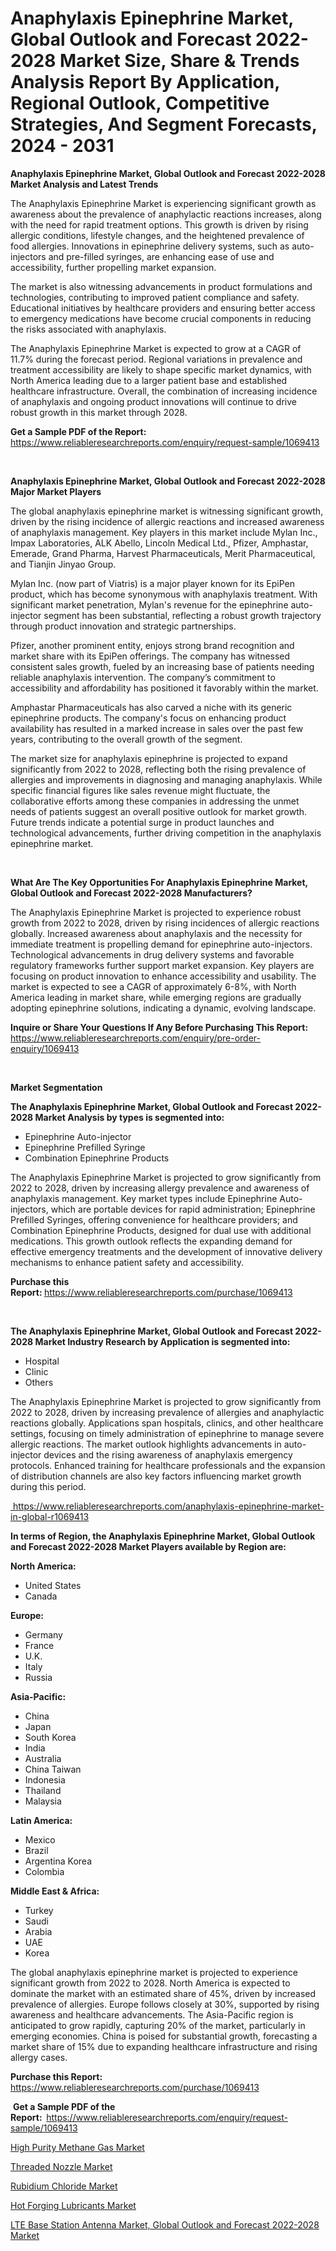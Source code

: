 <p><h1>Anaphylaxis Epinephrine Market, Global Outlook and Forecast 2022-2028 Market Size, Share & Trends Analysis Report By Application, Regional Outlook, Competitive Strategies, And Segment Forecasts, 2024 - 2031</h1></p><p><strong>Anaphylaxis Epinephrine Market, Global Outlook and Forecast 2022-2028 Market Analysis and Latest Trends</strong></p>
<p><p>The Anaphylaxis Epinephrine Market is experiencing significant growth as awareness about the prevalence of anaphylactic reactions increases, along with the need for rapid treatment options. This growth is driven by rising allergic conditions, lifestyle changes, and the heightened prevalence of food allergies. Innovations in epinephrine delivery systems, such as auto-injectors and pre-filled syringes, are enhancing ease of use and accessibility, further propelling market expansion.</p><p>The market is also witnessing advancements in product formulations and technologies, contributing to improved patient compliance and safety. Educational initiatives by healthcare providers and ensuring better access to emergency medications have become crucial components in reducing the risks associated with anaphylaxis.</p><p>The Anaphylaxis Epinephrine Market is expected to grow at a CAGR of 11.7% during the forecast period. Regional variations in prevalence and treatment accessibility are likely to shape specific market dynamics, with North America leading due to a larger patient base and established healthcare infrastructure. Overall, the combination of increasing incidence of anaphylaxis and ongoing product innovations will continue to drive robust growth in this market through 2028.</p></p>
<p><strong>Get a Sample PDF of the Report:&nbsp;</strong> <a href="https://www.reliableresearchreports.com/enquiry/request-sample/1069413">https://www.reliableresearchreports.com/enquiry/request-sample/1069413</a></p>
<p>&nbsp;</p>
<p><strong>Anaphylaxis Epinephrine Market, Global Outlook and Forecast 2022-2028 Major Market Players</strong></p>
<p><p>The global anaphylaxis epinephrine market is witnessing significant growth, driven by the rising incidence of allergic reactions and increased awareness of anaphylaxis management. Key players in this market include Mylan Inc., Impax Laboratories, ALK Abello, Lincoln Medical Ltd., Pfizer, Amphastar, Emerade, Grand Pharma, Harvest Pharmaceuticals, Merit Pharmaceutical, and Tianjin Jinyao Group.</p><p>Mylan Inc. (now part of Viatris) is a major player known for its EpiPen product, which has become synonymous with anaphylaxis treatment. With significant market penetration, Mylan's revenue for the epinephrine auto-injector segment has been substantial, reflecting a robust growth trajectory through product innovation and strategic partnerships.</p><p>Pfizer, another prominent entity, enjoys strong brand recognition and market share with its EpiPen offerings. The company has witnessed consistent sales growth, fueled by an increasing base of patients needing reliable anaphylaxis intervention. The company’s commitment to accessibility and affordability has positioned it favorably within the market.</p><p>Amphastar Pharmaceuticals has also carved a niche with its generic epinephrine products. The company's focus on enhancing product availability has resulted in a marked increase in sales over the past few years, contributing to the overall growth of the segment.</p><p>The market size for anaphylaxis epinephrine is projected to expand significantly from 2022 to 2028, reflecting both the rising prevalence of allergies and improvements in diagnosing and managing anaphylaxis. While specific financial figures like sales revenue might fluctuate, the collaborative efforts among these companies in addressing the unmet needs of patients suggest an overall positive outlook for market growth. Future trends indicate a potential surge in product launches and technological advancements, further driving competition in the anaphylaxis epinephrine market.</p></p>
<p>&nbsp;</p>
<p><strong>What Are The Key Opportunities For Anaphylaxis Epinephrine Market, Global Outlook and Forecast 2022-2028 Manufacturers?</strong></p>
<p><p>The Anaphylaxis Epinephrine Market is projected to experience robust growth from 2022 to 2028, driven by rising incidences of allergic reactions globally. Increased awareness about anaphylaxis and the necessity for immediate treatment is propelling demand for epinephrine auto-injectors. Technological advancements in drug delivery systems and favorable regulatory frameworks further support market expansion. Key players are focusing on product innovation to enhance accessibility and usability. The market is expected to see a CAGR of approximately 6-8%, with North America leading in market share, while emerging regions are gradually adopting epinephrine solutions, indicating a dynamic, evolving landscape.</p></p>
<p><strong>Inquire or Share Your Questions If Any Before Purchasing This Report:</strong> <a href="https://www.reliableresearchreports.com/enquiry/pre-order-enquiry/1069413">https://www.reliableresearchreports.com/enquiry/pre-order-enquiry/1069413</a></p>
<p>&nbsp;</p>
<p><strong>Market Segmentation</strong></p>
<p><strong>The Anaphylaxis Epinephrine Market, Global Outlook and Forecast 2022-2028 Market Analysis by types is segmented into:</strong></p>
<p><ul><li>Epinephrine Auto-injector</li><li>Epinephrine Prefilled Syringe</li><li>Combination Epinephrine Products</li></ul></p>
<p><p>The Anaphylaxis Epinephrine Market is projected to grow significantly from 2022 to 2028, driven by increasing allergy prevalence and awareness of anaphylaxis management. Key market types include Epinephrine Auto-injectors, which are portable devices for rapid administration; Epinephrine Prefilled Syringes, offering convenience for healthcare providers; and Combination Epinephrine Products, designed for dual use with additional medications. This growth outlook reflects the expanding demand for effective emergency treatments and the development of innovative delivery mechanisms to enhance patient safety and accessibility.</p></p>
<p><strong>Purchase this Report:&nbsp;</strong><a href="https://www.reliableresearchreports.com/purchase/1069413">https://www.reliableresearchreports.com/purchase/1069413</a></p>
<p>&nbsp;</p>
<p><strong>The Anaphylaxis Epinephrine Market, Global Outlook and Forecast 2022-2028 Market Industry Research by Application is segmented into:</strong></p>
<p><ul><li>Hospital</li><li>Clinic</li><li>Others</li></ul></p>
<p><p>The Anaphylaxis Epinephrine Market is projected to grow significantly from 2022 to 2028, driven by increasing prevalence of allergies and anaphylactic reactions globally. Applications span hospitals, clinics, and other healthcare settings, focusing on timely administration of epinephrine to manage severe allergic reactions. The market outlook highlights advancements in auto-injector devices and the rising awareness of anaphylaxis emergency protocols. Enhanced training for healthcare professionals and the expansion of distribution channels are also key factors influencing market growth during this period.</p></p>
<p><a href="https://www.reliableresearchreports.com/anaphylaxis-epinephrine-market-in-global-r1069413">&nbsp;https://www.reliableresearchreports.com/anaphylaxis-epinephrine-market-in-global-r1069413</a></p>
<p><strong>In terms of Region, the Anaphylaxis Epinephrine Market, Global Outlook and Forecast 2022-2028 Market Players available by Region are:</strong></p>
<p>
    <p> <strong> North America: </strong>
        <ul>
            <li>United States</li>
            <li>Canada</li>
        </ul>
        </p> 
    <p> <strong> Europe: </strong>
        <ul>
            <li>Germany</li>
            <li>France</li>
            <li>U.K.</li>
            <li>Italy</li>
            <li>Russia</li>
        </ul>
        </p> 
    <p> <strong> Asia-Pacific: </strong>
        <ul>
            <li>China</li>
            <li>Japan</li>
            <li>South Korea</li>
            <li>India</li>
            <li>Australia</li>
            <li>China Taiwan</li>
            <li>Indonesia</li>
            <li>Thailand</li>
            <li>Malaysia</li>
        </ul>
        </p> 
    <p> <strong> Latin America: </strong>
        <ul>
            <li>Mexico</li>
            <li>Brazil</li>
            <li>Argentina Korea</li>
            <li>Colombia</li>
        </ul>
        </p> 
    <p> <strong> Middle East & Africa: </strong>
        <ul>
            <li>Turkey</li>
            <li>Saudi</li>
            <li>Arabia</li>
            <li>UAE</li>
            <li>Korea</li>
        </ul>
    </p>
    </p>
<p><p>The global anaphylaxis epinephrine market is projected to experience significant growth from 2022 to 2028. North America is expected to dominate the market with an estimated share of 45%, driven by increased prevalence of allergies. Europe follows closely at 30%, supported by rising awareness and healthcare advancements. The Asia-Pacific region is anticipated to grow rapidly, capturing 20% of the market, particularly in emerging economies. China is poised for substantial growth, forecasting a market share of 15% due to expanding healthcare infrastructure and rising allergy cases.</p></p>
<p><strong>Purchase this Report: </strong><a href="https://www.reliableresearchreports.com/purchase/1069413">https://www.reliableresearchreports.com/purchase/1069413</a></p>
<p>&nbsp;<strong>Get a Sample PDF of the Report:&nbsp;&nbsp;</strong><a href="https://www.reliableresearchreports.com/enquiry/request-sample/1069413">https://www.reliableresearchreports.com/enquiry/request-sample/1069413</a></p>
<p><strong></strong></p>
<p><p><a href="https://medium.com/@m.muhlisin.sin_83756/in-the-high-purity-methane-gas-market-the-main-focus-is-on-keeping-costs-low-and-getting-the-8fd89382e634">High Purity Methane Gas Market</a></p><p><a href="https://www.linkedin.com/pulse/insights-threaded-nozzle-market-players-size-geographical-regions-pxcce?trackingId=17ZnuIuMTrmHDV%2FbzLxRNw%3D%3D">Threaded Nozzle Market</a></p><p><a href="https://issuu.com/reportprime-2/docs/rubidium-chloride-market-size-2030._72b31e44140d0b">Rubidium Chloride Market</a></p><p><a href="https://medium.com/@gracielawharris42024/the-market-for-hot-forging-lubricants-market-is-examined-in-this-report-along-with-the-factors-dab3f33bd8d0">Hot Forging Lubricants Market</a></p><p><a href="https://github.com/nicoletavirag/Market-Research-Report-List-5/blob/main/lte-base-station-antenna-market-global-outlook-and-forecast-2022-2028-market.md">LTE Base Station Antenna Market, Global Outlook and Forecast 2022-2028 Market</a></p></p>